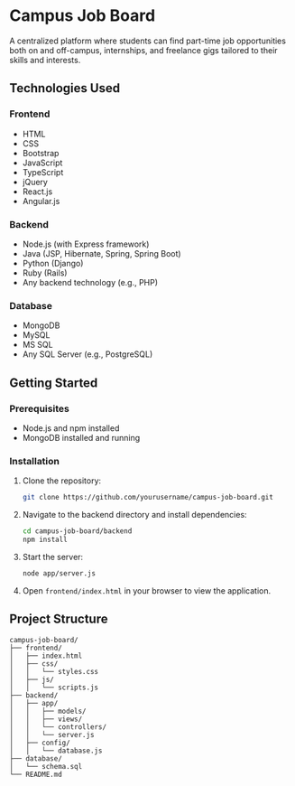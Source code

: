 # Campus Job Board

A centralized platform where students can find part-time job opportunities both on and off-campus, internships, and freelance gigs tailored to their skills and interests.

## Technologies Used
### Frontend
- HTML
- CSS
- Bootstrap
- JavaScript
- TypeScript
- jQuery
- React.js
- Angular.js

### Backend
- Node.js (with Express framework)
- Java (JSP, Hibernate, Spring, Spring Boot)
- Python (Django)
- Ruby (Rails)
- Any backend technology (e.g., PHP)

### Database
- MongoDB
- MySQL
- MS SQL
- Any SQL Server (e.g., PostgreSQL)

## Getting Started

### Prerequisites
- Node.js and npm installed
- MongoDB installed and running

### Installation

1. Clone the repository:
    ```sh
    git clone https://github.com/yourusername/campus-job-board.git
    ```
2. Navigate to the backend directory and install dependencies:
    ```sh
    cd campus-job-board/backend
    npm install
    ```
3. Start the server:
    ```sh
    node app/server.js
    ```
4. Open `frontend/index.html` in your browser to view the application.

## Project Structure

```plaintext
campus-job-board/
├── frontend/
│   ├── index.html
│   ├── css/
│   │   └── styles.css
│   ├── js/
│   │   └── scripts.js
├── backend/
│   ├── app/
│   │   ├── models/
│   │   ├── views/
│   │   └── controllers/
│   │   └── server.js
│   ├── config/
│   │   └── database.js
├── database/
│   └── schema.sql
└── README.md
